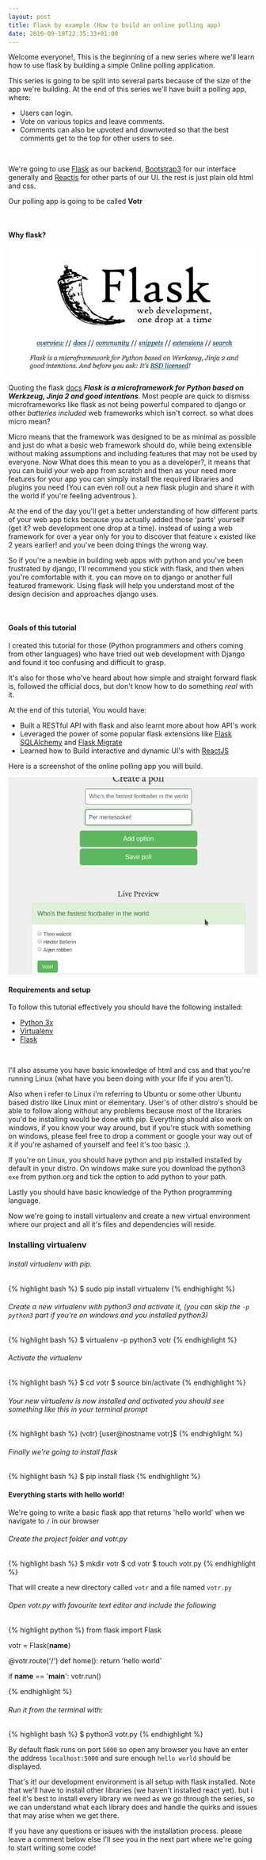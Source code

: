 ```yaml
---
layout: post
title: Flask by example (How to build an online polling app)
date: 2016-09-18T22:35:33+01:00
---
```


Welcome everyone!, This is the beginning of a new series where we'll learn how to use flask by building a simple Online polling application.

This series is going to be split into several parts because of the size of the app we're building. At the end of this series we'll have built a polling app, where:

<ul class="postlist">
  <li>Users can login.</li>
  <li>Vote on various topics and leave comments.</li>
  <li>Comments can also be upvoted and downvoted so that the best comments get to the top for other users to see.</li>
</ul>

<br />

We're going to use [Flask](http://flask.pocoo.org) as our backend, [Bootstrap3](http://getbootstrap.com/) for our interface generally and [Reactjs](https://facebook.github.io/react/) for other parts of our UI. the rest is just plain old html and css.

Our polling app is going to be called **Votr**

<br />

#### Why flask?
![Flask](/images/flask.jpg)

Quoting the flask [docs](http://flask.pocoo.org) ***Flask is a microframework for Python based on Werkzeug, Jinja 2 and good intentions***. Most people are quick to dismiss microframeworks like flask as not being powerful compared to django or other *batteries included* web frameworks which isn't correct. so what does micro mean?

Micro means that the framework was designed to be as minimal as possible and just do what a basic web framework should do, while being extensible without making assumptions and including features that may not be used by everyone. Now What does this mean to you as a developer?, it means that you can build your web app from scratch and then as your need more features for your app you can simply install the required libraries and plugins you need (You can even roll out a new flask plugin and share it with the world if you're feeling adventrous ).

At the end of the day you'll get a better understanding of how different parts of your web app ticks because you actually added those 'parts' yourself (get it? web development one drop at a time). instead of using a web framework for over a year only for you to discover that feature `x` existed like 2 years earlier! and you've been doing things the wrong way.

So if you're a newbie in building web apps with python and you've been frustrated by django, I'll recommend you stick with flask, and then when you're comfortable with it. you can move on to django or another full featured framework. Using flask will help you understand most of the design decision and approaches django uses.

<br />

#### Goals of this tutorial
I created this tutorial for those (Python programmers and others coming from other languages) who have tried out web development with Django and found it too confusing and difficult to grasp.

It's also for those who've heard about how simple and straight forward flask is, followed the official docs, but don't know how to do something *real* with it.

At the end of this tutorial, You would have:

<ul class="postlist">
  <li>Built a RESTful API with flask and also learnt more about how API's work</li>

  <li>Leveraged the power of some popular flask extensions like <a href="flask-sqlalchemy.pocoo.org/2.1/">Flask SQLAlchemy</a> and
      <a href="https://flask-migrate.readthedocs.io/en/latest/">Flask Migrate</a></li>

  <li>Learned how to Build interactive and dynamic UI's with <a href="https://facebook.github.io/react-native/">ReactJS</a></li>
</ul>

Here is a screenshot of the online polling app you will build.


![Votr image](/images/screenshot.png)


#### Requirements and setup
To follow this tutorial effectively you should have the following installed:

<ul class="postlist">
  <li><a href="https://www.python.org/downloads/">Python 3x</a></li>
  <li><a href="http://www.virtualenv.org/en/latest/">Virtualenv</a></li>
  <li><a href="http://flask.pocoo.org">Flask</a></li>
</ul>

<br />

 I'll also assume you have basic knowledge of html and css and that you're running Linux (what have you been doing with your life if you aren't).

 Also when i refer to Linux i'm referring to Ubuntu or some other Ubuntu based distro like Linux mint or elementary. User's of other distro's should be able to follow along without any problems because most of the libraries you'd be installing would be done with pip. Everything should also work on windows, if you know your way around, but if you're stuck with something on windows, please feel free to drop a comment or google your way out of it if you're ashamed of yourself and feel it's too basic :).

If you're on Linux, you should have python and pip installed installed by default in your distro. On windows make sure you download the python3 `exe` from python.org and tick the option to add python to your path.

Lastly you should have basic knowledge of the Python programming language.

Now we're going to install virtualenv and create a new virtual environment where our project and all it's files and dependencies will reside.

### Installing virtualenv

###### Install virtualenv with pip.

{% highlight bash %}
 $ sudo pip install virtualenv
{% endhighlight %}

###### Create a new virtualenv with python3 and activate it, (you can skip the `-p python3` part if you're on windows and you installed python3)

{% highlight bash %}
$ virtualenv -p python3 votr
{% endhighlight %}

###### Activate the virtualenv
{% highlight bash %}
$ cd votr
$ source bin/activate
{% endhighlight %}

###### Your new virtualenv is now installed and activated you should see something like this in your terminal prompt
{% highlight bash %}
(votr) [user@hostname votr]$
{% endhighlight %}

###### Finally we're going to install flask
{% highlight bash %}
$ pip install flask
{% endhighlight %}

#### Everything starts with hello world!
We're going to write a basic flask app that returns 'hello world' when we navigate to `/` in our browser

###### Create the project folder and votr.py
{% highlight bash %}
$ mkdir votr
$ cd votr
$ touch votr.py
{% endhighlight %}

That will create a new directory called `votr` and a file named `votr.py`

###### Open votr.py with favourite text editor and include the following

{% highlight python %}
from flask import Flask

votr = Flask(__name__)

@votr.route('/')
def home():
    return 'hello world'

if __name__ == '__main__':
    votr.run()

{% endhighlight %}

###### Run it from the terminal with:

{% highlight bash %}
$ python3 votr.py
{% endhighlight %}

By default flask runs on port `5000` so open any browser you have an enter the address `localhost:5000` and sure enough `hello world` should be displayed.

That's it! our development environment is all setup with flask installed. Note that we'll have to install other libraries (we haven't installed react yet). but i feel it's best to install every library we need as we go through the series, so we can understand what each library does and handle the quirks and issues that may arise when we get there.

If you have any questions or issues with the installation process. please leave a comment below else I'll see you in the next part where we're going to start writing some code!
